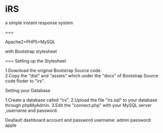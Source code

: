 iRS
===

a simple instant response system

===

Apache2+PHP5+MySQL

with Bootstrap stylesheet

===
Setting up the Stylesheet

1.Download the original Bootstrap Source code.<br>
2.Copy the "dist" and "assets" which under the "docs" of Bootstrap Source code floder to "irs".

Setting your Database

1.Create a database called "irs".
2.Upload the file "irs.sql" to your database through phpMyAdmin.
3.Edit the "connect.php" with your MySQL server ,username and password.

Deafault dashboard account and password
username: admin
password: apple
